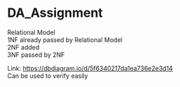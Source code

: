 # DA_Assignment
Relational Model <br>
1NF already passed by Relational Model  <br>
2NF added  <br>
3NF passed by 2NF  <br>

Link: https://dbdiagram.io/d/5f6340217da1ea736e2e3d14  <br>
Can be used to verify easily  <br>

